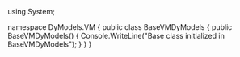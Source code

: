 using System;

namespace DyModels.VM
{
    public class BaseVMDyModels
    {
        public BaseVMDyModels()
        {
            Console.WriteLine("Base class initialized in BaseVMDyModels");
        }
    }
}